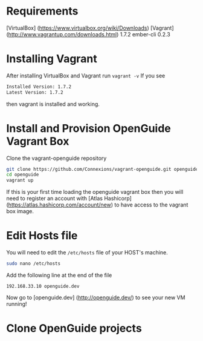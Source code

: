 # Requirements
[VirtualBox] (https://www.virtualbox.org/wiki/Downloads)
[Vagrant] (http://www.vagrantup.com/downloads.html) 1.7.2
ember-cli 0.2.3

# Installing Vagrant
After installing VirtualBox and Vagrant run ``vagrant -v``
If you see
```sh
Installed Version: 1.7.2
Latest Version: 1.7.2
```
then vagrant is installed and working.

# Install and Provision OpenGuide Vagrant Box
Clone the vagrant-openguide repository
```sh
git clone https://github.com/Connexions/vagrant-openguide.git openguide
cd openguide
vagrant up
```
If this is your first time loading the openguide vagrant box then you will need to register an account with [Atlas Hashicorp] (https://atlas.hashicorp.com/account/new) to have access to the vagrant box image.

# Edit Hosts file
You will need to edit the ``/etc/hosts`` file of your HOST's machine.
```sh
sudo nano /etc/hosts
```
Add the following line at the end of the file
```
192.168.33.10 openguide.dev
```
Now go to [openguide.dev] (http://openguide.dev/) to see your new VM running!

# Clone OpenGuide projects
